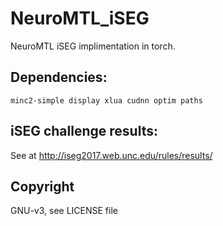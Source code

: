 # NeuroMTL_iSEG
NeuroMTL iSEG implimentation in torch. 

## Dependencies:
`minc2-simple display xlua cudnn optim paths`

## iSEG challenge results:
See at http://iseg2017.web.unc.edu/rules/results/

## Copyright
GNU-v3, see LICENSE file



